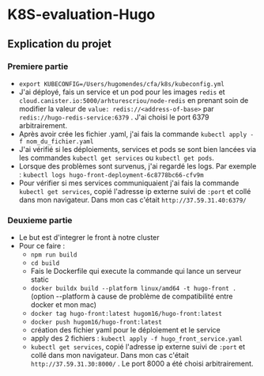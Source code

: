 # K8S-evaluation-Hugo
## Explication du projet

### Premiere partie 

- ``` export KUBECONFIG=/Users/hugomendes/cfa/k8s/kubeconfig.yml ```
- J'ai déployé, fais un service et un pod pour les images `redis` et ``` cloud.canister.io:5000/arhturescriou/node-redis ```
en prenant soin de modifier la valeur de `value: redis://<address-of-base>` par `redis://hugo-redis-service:6379` .
J'ai choisi le port 6379 arbitrairement.
- Après avoir crée les fichier .yaml, j'ai fais la commande `kubectl apply -f nom_du_fichier.yaml`
- J'ai vérifié si les déploiements, services et pods se sont bien lancées via les commandes `kubectl get services` ou `kubectl get pods`.
- Lorsque des problèmes sont survenus, j'ai regardé les logs. Par exemple : `kubectl logs hugo-front-deployment-6c8778bc66-cfv9m`
- Pour vérifier si mes services communiquaient j'ai fais la commande `kubectl get services`, copié l'adresse ip externe suivi de `:port` et collé dans mon navigateur. Dans mon cas c'était `http://37.59.31.40:6379/`

### Deuxieme partie

- Le but est d'integrer le front à notre cluster
- Pour ce faire : 
    - `npm run build`
    - `cd build`
    - Fais le Dockerfile qui execute la commande qui lance un serveur static
    - `docker buildx build --platform linux/amd64 -t hugo-front .` (option --platform à cause de problème de compatibilité entre docker et mon mac)
    - `docker tag hugo-front:latest hugom16/hugo-front:latest`
    - `docker push hugom16/hugo-front:latest`
    - création des fichier yaml pour le déploiement et le service
    - apply des 2 fichiers : `kubectl apply -f hugo_front_service.yaml `
    - `kubectl get services`, copié l'adresse ip externe suivi de `:port` et collé dans mon navigateur. Dans mon cas c'était `http://37.59.31.30:8000/` . Le port 8000 a été choisi arbitrairement.


